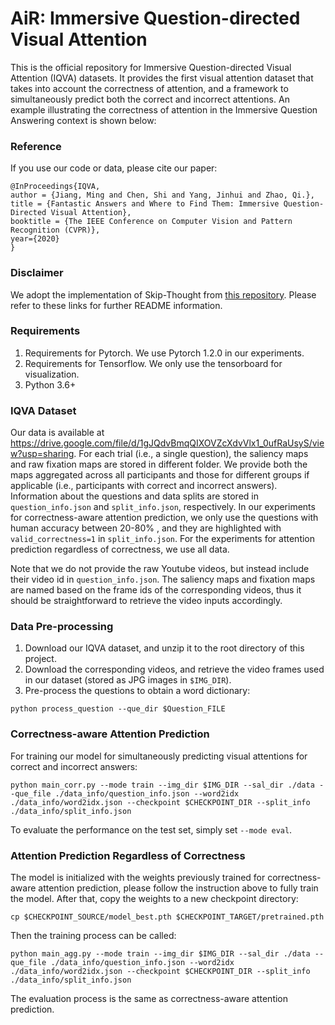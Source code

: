 # AiR: Immersive Question-directed Visual Attention
This is the official repository for Immersive Question-directed Visual Attention (IQVA) datasets. It provides the first visual attention dataset that takes into account the correctness of attention, and a framework to simultaneously predict both the correct and incorrect attentions. An example illustrating the correctness of attention in the Immersive Question Answering context is shown below:

<!-- ![teaser](data/teaser.jpg?raw=true) -->

### Reference
If you use our code or data, please cite our paper:
```
@InProceedings{IQVA,
author = {Jiang, Ming and Chen, Shi and Yang, Jinhui and Zhao, Qi.},
title = {Fantastic Answers and Where to Find Them: Immersive Question-Directed Visual Attention},
booktitle = {The IEEE Conference on Computer Vision and Pattern Recognition (CVPR)},
year={2020}
}
```

### Disclaimer
We adopt the implementation of Skip-Thought from [this repository](https://github.com/Cadene/skip-thoughts.torch/tree/master/pytorch). Please refer to these links for further README information.

### Requirements
1. Requirements for Pytorch. We use Pytorch 1.2.0 in our experiments.
2. Requirements for Tensorflow. We only use the tensorboard for visualization.
3. Python 3.6+

### IQVA Dataset
Our data is available at https://drive.google.com/file/d/1gJQdvBmqQIXOVZcXdvVlx1_0ufRaUsyS/view?usp=sharing. For each trial (i.e., a single question), the saliency maps and raw fixation maps are stored in different folder. We provide both the maps aggregated across all participants and those for different groups if applicable (i.e., participants with correct and incorrect answers). Information about the questions and data splits are stored in `question_info.json` and `split_info.json`, respectively. In our experiments for correctness-aware attention prediction, we only use the questions with human accuracy between 20-80% , and they are highlighted with `valid_correctness=1` in `split_info.json`. For the experiments for attention prediction regardless of correctness, we use all data.

Note that we do not provide the raw Youtube videos, but instead include their video id in `question_info.json`. The saliency maps and fixation maps are named based on the frame ids of the corresponding videos, thus it should be straightforward to retrieve the video inputs accordingly.   

### Data Pre-processing
1. Download our IQVA dataset, and unzip it to the root directory of this project.
2. Download the corresponding videos, and retrieve the video frames used in our dataset (stored as JPG images in `$IMG_DIR`).
3. Pre-process the questions to obtain a word dictionary:
  ```
  python process_question --que_dir $Question_FILE
  ```

### Correctness-aware Attention Prediction
For training our model for simultaneously predicting visual attentions for correct and incorrect answers:
```
python main_corr.py --mode train --img_dir $IMG_DIR --sal_dir ./data --que_file ./data_info/question_info.json --word2idx ./data_info/word2idx.json --checkpoint $CHECKPOINT_DIR --split_info ./data_info/split_info.json
```

To evaluate the performance on the test set, simply set `--mode eval`.

### Attention Prediction Regardless of Correctness
The model is initialized with the weights previously trained for correctness-aware attention prediction, please follow the instruction above to fully train the model. After that, copy the weights to a new checkpoint directory:
```
cp $CHECKPOINT_SOURCE/model_best.pth $CHECKPOINT_TARGET/pretrained.pth
```

Then the training process can be called:
```
python main_agg.py --mode train --img_dir $IMG_DIR --sal_dir ./data --que_file ./data_info/question_info.json --word2idx ./data_info/word2idx.json --checkpoint $CHECKPOINT_DIR --split_info ./data_info/split_info.json
```

The evaluation process is the same as correctness-aware attention prediction.
